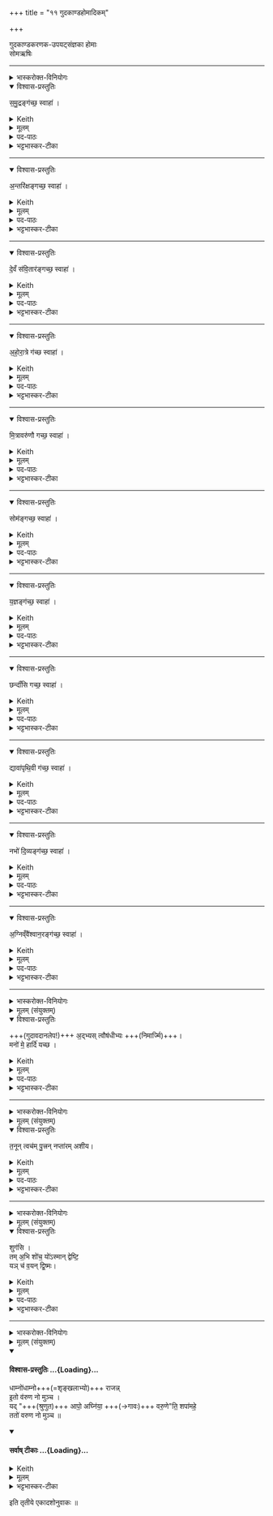 +++
title = "११ गुदकाण्डहोमादिकम्"

+++

गुदकाण्डकरणक-उपयट्संज्ञका होमाः  
सोमऋषिः


_______
<details><summary>भास्करोक्त-विनियोगः</summary>

1उपयष्टोपयनति +++(आन्त्रनालखण्डम् सुशोधितस्य)+++ गुदस्य प्रच्छेदात् - समुद्रं गच्छ स्वाहेत्येकादशभिर्मन्त्रैः ॥
</details>
<details open><summary>विश्वास-प्रस्तुतिः</summary>

स॒मु॒द्रङ्ग॑च्छ॒ स्वाहा॑ ।
</details>
<details><summary>Keith</summary>

Go to the ocean, hail! 
</details>
<details><summary>मूलम्</summary>

स॒मु॒द्रङ्ग॑च्छ॒ स्वाहा॑ ।
</details>
<details><summary>पद-पाठः</summary>

स॒मु॒द्रम् । ग॒च्छ॒ । स्वाहा॑ । 
</details>

<details><summary>भट्टभास्कर-टीका</summary>

1उपयष्टोपयनति गुदस्य प्रच्छेदात् - समुद्रं गच्छ स्वाहेत्येकादशभिर्मन्त्रैः ॥ समुद्रादिशब्दवाच्याश्च देवताः प्रसिद्धाः । गुदावदानं चेह गच्छेत्युच्यते । समुद्रवाच्यां देवतां गच्छ, स्वाहा करोमीति शेषः, समुद्राय त्वा स्वाहुतं करोमीति । एवमन्तरिक्षादिष्वपि योज्यम् । 'समुद्रं गच्छ स्वाहेत्याह रेत एव तद्दधाति' `इति ब्राह्मणम् । प्रजावृद्धिहेतुत्वादुपयजामेवमुक्तम् । 'यज्ञेन वै प्रजापतिः प्रजा असृजत ता उपयड्भिरेव' इत्यादि ब्राह्मणम् ॥
</details>

________
<details open><summary>विश्वास-प्रस्तुतिः</summary>

अ॒न्तरि॑क्षङ्गच्छ॒ स्वाहा॑ ।
</details>
<details><summary>Keith</summary>

Go to the atmosphere, hail! 
</details>
<details><summary>मूलम्</summary>

अ॒न्तरि॑क्षङ्गच्छ॒ स्वाहा॑ ।
</details>

<details><summary>पद-पाठः</summary>

अ॒न्तरि॑क्षम् । ग॒च्छ॒ । स्वाहा॑ ।
</details>

<details><summary>भट्टभास्कर-टीका</summary>

2अन्तरिक्षं प्रजानां प्रजननं, 'अन्तरिक्षं ह्यनु प्रजाः प्र जायन्ते' ॥
</details>

________
<details open><summary>विश्वास-प्रस्तुतिः</summary>

दे॒वँ स॑वि॒तार॑ङ्गच्छ॒ स्वाहा॑ ।
</details>
<details><summary>Keith</summary>

Go to god Savitr, hail! 
</details>
<details><summary>मूलम्</summary>

दे॒वँ स॑वि॒तार॑ङ्गच्छ॒ स्वाहा॑ ।
</details>

<details><summary>पद-पाठः</summary>

दे॒वम् । स॒वि॒तार॑म् । ग॒च्छ॒ । स्वाहा॑ । 
</details>

<details><summary>भट्टभास्कर-टीका</summary>

3सविता देवस्सर्वस्य प्रेरकः, तेन सवित्रा प्रसूत एवास्मै प्रजाः प्रजनयति ॥
</details>

________
<details open><summary>विश्वास-प्रस्तुतिः</summary>

अ॒हो॒रा॒त्रे ग॑च्छ  स्वाहा॑ ।
</details>
<details><summary>Keith</summary>

Go to day and night, hail! 
</details>
<details><summary>मूलम्</summary>

अ॒हो॒रा॒त्रे ग॑च्छ  स्वाहा॑ ।
</details>

<details><summary>पद-पाठः</summary>

अ॒हो॒रा॒त्रे इत्य॑हः-रा॒त्रे । ग॒च्छ॒ । स्वाहा॑ । 
</details>

<details><summary>भट्टभास्कर-टीका</summary>

4अहोरात्रे प्रजानामाधारत्वेन जन्महेतू, 'अहोरात्रे ह्यनु प्रजाः प्र जायन्ते' । 'अहस्सर्वैकदेश' इत्यच्समासान्तः, 'हेमन्तशिशिरावहोरात्रे' इति निपात्यते ॥
</details>

________
<details open><summary>विश्वास-प्रस्तुतिः</summary>

मि॒त्रावरु॑णौ गच्छ॒ स्वाहा॑  ।
</details>
<details><summary>Keith</summary>

Go to Mitra and Varuna, hail! 
</details>
<details><summary>मूलम्</summary>

मि॒त्रावरु॑णौ गच्छ॒ स्वाहा॑  ।
</details>

<details><summary>पद-पाठः</summary>

मि॒त्रावरु॑णा॒विति॑ मि॒त्रा-वरु॑णौ । ग॒च्छ॒ । स्वाहा॑ । 
</details>

<details><summary>भट्टभास्कर-टीका</summary>

5प्रजानां प्राणापानौ मित्रावरुणौ । तेन 'प्रजास्वेव प्रजातासु प्राणापानौ दधाति' । 'देवताद्वन्द्वे च' इति पूर्वोत्तरपदयोर्युगपत्प्रकृतिस्वरत्वम् ॥
</details>

________
<details open><summary>विश्वास-प्रस्तुतिः</summary>

सोम॑ङ्गच्छ॒ स्वाहा॑ ।
</details>
<details><summary>Keith</summary>

Go to Soma, hail! 
</details>
<details><summary>मूलम्</summary>

सोम॑ङ्गच्छ॒ स्वाहा॑ ।
</details>

<details><summary>पद-पाठः</summary>

सोम॑म् । ग॒च्छ॒ । स्वाहा॑ । 
</details>

<details><summary>भट्टभास्कर-टीका</summary>

6सोमः प्रजानां देवता, 'सौम्या हि देवतया प्रजाः' इति ॥
</details>

________
<details open><summary>विश्वास-प्रस्तुतिः</summary>

य॒ज्ञङ्ग॑च्छ॒ स्वाहा॑ ।
</details>
<details><summary>Keith</summary>

Go to the sacrifice, hail! 
</details>
<details><summary>मूलम्</summary>

य॒ज्ञङ्ग॑च्छ॒ स्वाहा॑ ।
</details>

<details><summary>पद-पाठः</summary>

य॒ज्ञम् । ग॒च्छ॒ । स्वाहा॑ ।
</details>

<details><summary>भट्टभास्कर-टीका</summary>

7यज्ञः प्रजानामभ्युदयकारी । तेन 'प्रजा एव यज्ञियाः करोति' इति ॥
</details>

________
<details open><summary>विश्वास-प्रस्तुतिः</summary>

छन्दाँ॑सि गच्छ॒ स्वाहा॑ ।
</details>
<details><summary>Keith</summary>

Go to the meters, hail! 
</details>
<details><summary>मूलम्</summary>

छन्दाँ॑सि गच्छ॒ स्वाहा॑ ।
</details>

<details><summary>पद-पाठः</summary>

छन्दाँ॑सि । ग॒च्छ॒ । स्वाहा॑ । 
</details>

<details><summary>भट्टभास्कर-टीका</summary>

8छन्दांसि स्वयं पशवः, तेन पशूनेवावरुन्धे यजमानः प्रजानामेव पुष्ट्यर्थम् ॥
</details>

________
<details open><summary>विश्वास-प्रस्तुतिः</summary>

द्यावा॑पृथि॒वी ग॑च्छ॒ स्वाहा॑ ।
</details>
<details><summary>Keith</summary>

Go to the sky and the earth, hail! 
</details>
<details><summary>मूलम्</summary>

द्यावा॑पृथि॒वी ग॑च्छ॒ स्वाहा॑ ।
</details>
<details><summary>पद-पाठः</summary>

द्यावा॑पृथि॒वी इति॒ द्यावा॑-पृ॒थि॒वी । ग॒च्छ॒ । स्वाहा॑ । 
</details>

<details><summary>भट्टभास्कर-टीका</summary>

9द्यावापृथिव्यौ प्रजानां वृद्धिहेतू, तेन 'प्रजा एव प्रजाता द्यावापृथिवीभ्यामुभयतः परि गृह्णाति' इति । 'दिवो द्यावा' इति द्यावादेशः, पूर्ववदुभयपदप्रकृतिस्वरत्वम् ॥
</details>

________
<details open><summary>विश्वास-प्रस्तुतिः</summary>

नभो॑ दि॒व्यङ्ग॑च्छ॒ स्वाहा॑ ।
</details>
<details><summary>Keith</summary>

Go to the clouds of the sky, hail! 
</details>
<details><summary>मूलम्</summary>

नभो॑ दि॒व्यङ्ग॑च्छ॒ स्वाहा॑ ।
</details>

<details><summary>पद-पाठः</summary>

नभः॑ । दि॒व्यम् । ग॒च्छ॒ । स्वाहा॑ । 
</details>

<details><summary>भट्टभास्कर-टीका</summary>

10नभस्सलिलम् । दिवे हितं दिव्यं देवेभ्यो हितं सस्याद्युत्पत्तिहेतुत्वेन यागहेतुत्वात् वर्षजलमुच्यते, 'प्रजाभ्य एव प्रजाताभ्योवृष्टिं नि यच्छति' इति । समुर्द्रे निषेकः । तस्य दिव्येव रक्षा 'भवे छन्दसि' इति यप्रत्ययः ॥
</details>

________
<details open><summary>विश्वास-प्रस्तुतिः</summary>

अ॒ग्निव्ँवै॑श्वान॒रङ्ग॑च्छ॒ स्वाहा॑ ।
</details>
<details><summary>Keith</summary>

Go to Agni Vaiśvanara, hail!
</details>
<details><summary>मूलम्</summary>

अ॒ग्निव्ँवै॑श्वान॒रङ्ग॑च्छ॒ स्वाहा॑ ।
</details>

<details><summary>पद-पाठः</summary>

अ॒ग्निम् । वै॒श्वा॒न॒रम् । ग॒च्छ॒ । स्वाहा॑ । 
</details>

<details><summary>भट्टभास्कर-टीका</summary>

11विश्वेषां नराणाम् सम्बन्धी अग्निर्वैश्वानरो जाठर उच्यते । तेन 'प्रजा एव प्रजाता अस्यां प्रतिष्ठापयति' इति । आयुष्मतीः करोति । 'नरे संज्ञायाम्' इति पूर्वपदस्य दीर्घत्वम् ॥
</details>

_______
<details><summary>भास्करोक्त-विनियोगः</summary>

12बर्हिषि हस्तौ निमार्ष्टि - अद्भ्यस्त्वेति ॥ 
</details>
<details><summary>मूलम् (संयुक्तम्)</summary>

अद्भ्यस्त्वौष॑धीभ्यो॒ मनो॑ मे॒ हार्दि॑ यच्छ 
</details>
<details open><summary>विश्वास-प्रस्तुतिः</summary>

+++(गुदावदानलेप!)+++ अ॒द्भ्यस् त्वौष॑धीभ्यः +++(निमार्ज्मि)+++।  
मनो॑ मे॒ हार्दि॑ यच्छ ।
</details>
<details><summary>Keith</summary>

To the waters thee! To the plants thee!  
Give me mind and heart!
</details>
<details><summary>मूलम्</summary>

अ॒द्भ्यस्त्वौष॑धीभ्यः।  
मनो॑ मे॒ हार्दि॑ यच्छ ।
</details>

<details><summary>पद-पाठः</summary>

अ॒द्भ्य इत्य॑त्-भ्यः । त्वा॒ । ओष॑धीभ्य॒ इत्योष॑धि-भ्यः॒ । 

मनः॑ । मे॒ । हार्दि॑ । य॒च्छ॒ ।

</details>

<details><summary>भट्टभास्कर-टीका</summary>

12बर्हिषि हस्तौ निमार्ष्टि - अद्भ्यस्त्वेति ॥ हस्तगतो गुदावदानलेपः उच्यते । अपामोषधीनां च सिद्धिर् यजमानस्य स्यादिति त्वां निमार्ज्मीति शेषः । बार्हिष्युदकेन शोधयामीत्यर्थः । उक्तस्वरौ चैतौ । 

स त्वं मे **हार्दि** हर्षवन् **मनो यच्छ** देहि मदीयं मनो हृष्टं कुर्व्विति यावत् । हृदि भवो हार्दः हृदयविकारः प्रार्थनीयः, स च हर्षः प्रसादो वा, सोस्यास्तीति हार्दि । 'हृदयस्य हृल्लेखयदणलासेषु' इति हृद्भावः, वृषादित्वादाद्युदात्तत्वं द्रष्टव्यम् । 'प्राणानां वा एषोऽवद्यति योऽवद्यति गुदस्य मनो मे' इत्यादि ब्राह्मणम् ॥
</details>

_______
<details><summary>भास्करोक्त-विनियोगः</summary>

13धूमम् अन्वीक्षते - तनूमिति ॥
</details>
<details><summary>मूलम् (संयुक्तम्)</summary>

त॒नून्त्वच॑म्पु॒त्त्रन्नप्ता॑रमशीय।
</details>
<details open><summary>विश्वास-प्रस्तुतिः</summary>

त॒नून् त्वच॑म् पु॒त्त्रन् नप्ता॑रम् अशीय।
</details>
<details><summary>Keith</summary>

May I acquire body, skin, son, and grandson.
</details>
<details><summary>मूलम्</summary>

त॒नून्त्वच॑म्पु॒त्त्रन्नप्ता॑रमशीय।
</details>

<details><summary>पद-पाठः</summary>

त॒नूम् । त्वच॑म् । पु॒त्रम् । नप्ता॑रम् । अ॒शी॒य॒ । 
</details>

<details><summary>भट्टभास्कर-टीका</summary>

13धूमम् अन्वीक्षते - तनूमिति ॥ शोभनतन्वादीनामाशासनस्य युक्तस्वात् शोभनास्तन्वादयो गृह्यन्ते । तन्वादीनि शौभनान्यशीय प्राप्नुयाम् । अश्नोतेर्लिङि 'बहुलं छन्दसि' इति शपो लुक्, सीयुडादि । 'कृषिचमितनि' इत्यादिना तनोतेरूप्रत्ययः ॥
</details>

_______
<details><summary>भास्करोक्त-विनियोगः</summary>

14हृदय-शूलम् उद्वासयति - शुगसीति ॥ 
</details>
<details><summary>मूलम् (संयुक्तम्)</summary>

शुग॑सि॒ तम॒भि शो॑च॒ यो॑ऽस्मान्द्वेष्टि॒ यञ्च॑ व॒यन्द्वि॒ष्मः।
</details>
<details open><summary>विश्वास-प्रस्तुतिः</summary>

शुग॑सि ।  
तम् अ॒भि शो॑च॒ यो॑ऽस्मान् द्वेष्टि॒  
यञ् च॑ व॒यन् द्वि॒ष्मः।
</details>
<details><summary>Keith</summary>

Thou art pain;  
pain him who hateth us and whom we hate.
</details>
<details><summary>मूलम्</summary>

शुग॑सि ।  
तम॒भि शो॑च॒ यो॑ऽस्मान्द्वेष्टि॒ यञ्च॑ व॒यन्द्वि॒ष्मः।
</details>

<details><summary>पद-पाठः</summary>

शुक् । अ॒सि॒ ।   
तम् । अ॒भीति॑ । शो॒च॒ । यः । अ॒स्मान् । द्वेष्टि॑ । यम् । च॒ । व॒यम् । द्वि॒ष्मः । 
</details>

<details><summary>भट्टभास्कर-टीका</summary>

14हृदय-शूलम् उद्वासयति - शुगसीति ॥ हे हृदयशूल शुक् शोकस्त्वमसि, तस्माद्योस्मान्द्वेष्टि, यं च वयं द्विष्मस्तमभिशोच आभिमुख्येन शोचय । 'पशोर्वा आलब्धस्य हृदयं शुगृच्छति - सा हृदयशूलमभि समेति' इत्यादि ब्राह्मणम् ॥
</details>

_______
<details><summary>भास्करोक्त-विनियोगः</summary>

15सर्व एवाद्भिर् मार्जयन्ते - धाम्नोधाम्न इति ॥ 
</details>
<details><summary>मूलम् (संयुक्तम्)</summary>

धाम्नो॑धाम्नो राजन्नि॒तो व॑रुण नो मुञ्च॒ यदापो॒ अघ्नि॑या॒ वरु॒णेति॒ शपा॑महे॒ ततो॑ वरुण नो मुञ्च ॥ [20]
</details>
<div class="js_include" newlevelforh1="4" title="विश्वास-प्रस्तुतिः" unfilled url="/vedAH_yajuH/taittirIyam/sArasvata-vibhAgaH/saMhitA/Rk/vishvAsa-prastutiH/1/3_agniShToma-pashv-Adi/11_gudakANDahomAdikam/02_dhAmnodhAmno_rAjann.md">
<details open><summary><h4>विश्वास-प्रस्तुतिः ...{Loading}...</h4></summary>

धाम्नो॑धाम्नो+++(=शृङ्खलाभ्यो)+++ राजन्न्  
इ॒तो व॑रुण नो मुञ्च ।  
यद् "+++(श्रुणुत)+++ आपो॒ अघ्नि॑या॒ +++(→गावः)+++ वरु॒णे"ति॒ शपा॑महे॒  
ततो॑ वरुण नो मुञ्च ॥
</details>
</div>
<div class="js_include" newlevelforh1="4" title="सर्वाष् टीकाः" unfilled url="/vedAH_yajuH/taittirIyam/sArasvata-vibhAgaH/saMhitA/Rk/sarvASh_TIkAH/1/3_agniShToma-pashv-Adi/11_gudakANDahomAdikam/02_dhAmnodhAmno_rAjann.md">
<details open><summary><h4>सर्वाष् टीकाः ...{Loading}...</h4></summary>
<details><summary>Keith</summary>

From every rule of thine, O King Varuna, set us free;  
From whatever oath by the waters, by the kine, by Varuna, we have sworn, From that, O Varuna, set us free.
</details>
<details><summary>मूलम्</summary>

धाम्नो॑धाम्नो राजन्नि॒तो व॑रुण नो मुञ्च ।  
यदापो॒ अघ्नि॑या॒ वरु॒णेति॒ शपा॑महे॒ ततो॑ वरुण नो मुञ्च ॥
</details>
<details><summary>भट्टभास्कर-टीका</summary>

15सर्व एवाद्भिर् मार्जयन्ते - धाम्नोधाम्न इति ॥ धाम्नोधाम्नः स्थानात्स्थानात् । कस्य? शुगसीति प्रकृतत्वाच्छोकस्य । शोकस्थानं च द्वेष्टा द्वेष्यश्च 'योस्मान्द्वेष्टि यं च वयं द्विष्मः' इति यौ प्रकृतौ । अयमर्थः - इतः प्रकृताच्छोकस्थ स्थानात् द्वेष्टृलक्षणाद्द्वेष्यलक्षणाच्च, हे राजन् वरुण अस्मान्मुञ्च द्वेष्ट्रादिलक्षणात्सर्वस्माच्छोकस्थानादस्मान्मुञ्चेति । वीप्सायां द्विर्वचनम्, आम्रेडितस्य चानुदात्तत्वम् ।  
किञ्च - हे वरुण ततोभिशापादस्मान्मुञ्च । कुतः? शोकाभितप्ता वयं हे आपः हे अघ्नियाः हे वरुण इति यच्छपामहे यच्छापेनास्माभिः पापमुपार्जितं तस्मादपीत्यर्थः । शापो हि प्रशस्तदेवतानामसङ्कीर्तनेन परेषामनर्थाशंसनम् । यथा - कश्चिच्छोकाभितप्त आह - हे आपः यूयमेवेह जाल्मं द्रष्टुमर्हथ; 'आपोवै सर्वा देवताः' इति मन्यामह इति । एवं गवादिष्वपि द्रष्टव्यम् ।   

निदर्शनं चैतत् प्रशस्तदेवतानामन्यासामपि । यथा - हे इर्श्वर, हे तपन, हे विधातरिति । तत्र लौकिकानां कृताद्युदात्तानामामन्त्रणपदानामिदमनुकरणम् । ततश्च सत्यपि पदात्परत्वे आमन्त्रितनिघातो न प्रवर्तते । न ह्यत्र मार्जयमाना अबादीनामन्त्रयन्ते । शप आक्रोशे स्वरितेत्त्वादात्मनेपदम् । यद्वा - 'शप उपालम्भने' इत्यात्मनेपदम् । वाचा शरीरस्पर्शनमुपालम्भः । अतोयमर्थः - हे आपः युष्मभ्यं शपामहे नेदमस्माभिर्ज्ञातमिति । एवं यच्छपामहे सत्यमिति वा विषये शोकावेगेन ततोपि पापादस्मान्मुञ्चेति । अघ्नियाशब्दो यत्प्रत्ययान्तोन्तोदात्तः । यथा 'पतिरघ्नियानाम्' इति । तस्य षाष्ठिकमामन्त्रिताद्युदात्तत्वम् । वरुणेत्यप्यघ्नियाशब्दानन्तरमामन्त्रितानुकरणत्वान्न निहन्यते, अन्यस्तु निहन्यत एव ॥

</details>
</details>
</div>

इति तृतीये एकादशोनुवाकः ॥  




